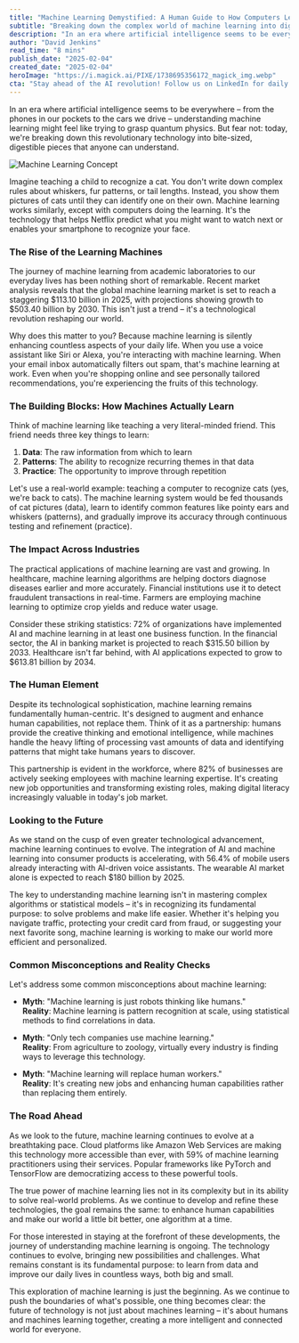 ```yaml
---
title: "Machine Learning Demystified: A Human Guide to How Computers Learn"
subtitle: "Breaking down the complex world of machine learning into digestible concepts"
description: "In an era where artificial intelligence seems to be everywhere – from the phones in our pockets to the cars we drive – understanding machine learning might feel like trying to grasp quantum physics. But fear not: today, we're breaking down this revolutionary technology into bite-sized, digestible pieces that anyone can understand."
author: "David Jenkins"
read_time: "8 mins"
publish_date: "2025-02-04"
created_date: "2025-02-04"
heroImage: "https://i.magick.ai/PIXE/1738695356172_magick_img.webp"
cta: "Stay ahead of the AI revolution! Follow us on LinkedIn for daily insights into machine learning and artificial intelligence that will shape your future."
---
```


In an era where artificial intelligence seems to be everywhere – from the phones in our pockets to the cars we drive – understanding machine learning might feel like trying to grasp quantum physics. But fear not: today, we're breaking down this revolutionary technology into bite-sized, digestible pieces that anyone can understand.

![Machine Learning Concept](https://i.magick.ai/PIXE/1738695356176_magick_img.webp)

Imagine teaching a child to recognize a cat. You don't write down complex rules about whiskers, fur patterns, or tail lengths. Instead, you show them pictures of cats until they can identify one on their own. Machine learning works similarly, except with computers doing the learning. It's the technology that helps Netflix predict what you might want to watch next or enables your smartphone to recognize your face.

### The Rise of the Learning Machines

The journey of machine learning from academic laboratories to our everyday lives has been nothing short of remarkable. Recent market analysis reveals that the global machine learning market is set to reach a staggering $113.10 billion in 2025, with projections showing growth to $503.40 billion by 2030. This isn't just a trend – it's a technological revolution reshaping our world.

Why does this matter to you? Because machine learning is silently enhancing countless aspects of your daily life. When you use a voice assistant like Siri or Alexa, you're interacting with machine learning. When your email inbox automatically filters out spam, that's machine learning at work. Even when you're shopping online and see personally tailored recommendations, you're experiencing the fruits of this technology.

### The Building Blocks: How Machines Actually Learn

Think of machine learning like teaching a very literal-minded friend. This friend needs three key things to learn:

1. **Data**: The raw information from which to learn
2. **Patterns**: The ability to recognize recurring themes in that data
3. **Practice**: The opportunity to improve through repetition

Let's use a real-world example: teaching a computer to recognize cats (yes, we're back to cats). The machine learning system would be fed thousands of cat pictures (data), learn to identify common features like pointy ears and whiskers (patterns), and gradually improve its accuracy through continuous testing and refinement (practice).

### The Impact Across Industries

The practical applications of machine learning are vast and growing. In healthcare, machine learning algorithms are helping doctors diagnose diseases earlier and more accurately. Financial institutions use it to detect fraudulent transactions in real-time. Farmers are employing machine learning to optimize crop yields and reduce water usage.

Consider these striking statistics: 72% of organizations have implemented AI and machine learning in at least one business function. In the financial sector, the AI in banking market is projected to reach $315.50 billion by 2033. Healthcare isn't far behind, with AI applications expected to grow to $613.81 billion by 2034.

### The Human Element

Despite its technological sophistication, machine learning remains fundamentally human-centric. It's designed to augment and enhance human capabilities, not replace them. Think of it as a partnership: humans provide the creative thinking and emotional intelligence, while machines handle the heavy lifting of processing vast amounts of data and identifying patterns that might take humans years to discover.

This partnership is evident in the workforce, where 82% of businesses are actively seeking employees with machine learning expertise. It's creating new job opportunities and transforming existing roles, making digital literacy increasingly valuable in today's job market.

### Looking to the Future

As we stand on the cusp of even greater technological advancement, machine learning continues to evolve. The integration of AI and machine learning into consumer products is accelerating, with 56.4% of mobile users already interacting with AI-driven voice assistants. The wearable AI market alone is expected to reach $180 billion by 2025.

The key to understanding machine learning isn't in mastering complex algorithms or statistical models – it's in recognizing its fundamental purpose: to solve problems and make life easier. Whether it's helping you navigate traffic, protecting your credit card from fraud, or suggesting your next favorite song, machine learning is working to make our world more efficient and personalized.

### Common Misconceptions and Reality Checks

Let's address some common misconceptions about machine learning:

- **Myth**: "Machine learning is just robots thinking like humans."  
  **Reality**: Machine learning is pattern recognition at scale, using statistical methods to find correlations in data.

- **Myth**: "Only tech companies use machine learning."  
  **Reality**: From agriculture to zoology, virtually every industry is finding ways to leverage this technology.

- **Myth**: "Machine learning will replace human workers."  
  **Reality**: It's creating new jobs and enhancing human capabilities rather than replacing them entirely.

### The Road Ahead

As we look to the future, machine learning continues to evolve at a breathtaking pace. Cloud platforms like Amazon Web Services are making this technology more accessible than ever, with 59% of machine learning practitioners using their services. Popular frameworks like PyTorch and TensorFlow are democratizing access to these powerful tools.

The true power of machine learning lies not in its complexity but in its ability to solve real-world problems. As we continue to develop and refine these technologies, the goal remains the same: to enhance human capabilities and make our world a little bit better, one algorithm at a time.

For those interested in staying at the forefront of these developments, the journey of understanding machine learning is ongoing. The technology continues to evolve, bringing new possibilities and challenges. What remains constant is its fundamental purpose: to learn from data and improve our daily lives in countless ways, both big and small.

This exploration of machine learning is just the beginning. As we continue to push the boundaries of what's possible, one thing becomes clear: the future of technology is not just about machines learning – it's about humans and machines learning together, creating a more intelligent and connected world for everyone.